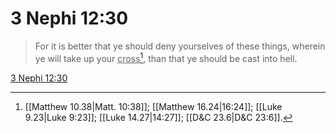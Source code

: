 # 3 Nephi 12:30

> For it is better that ye should deny yourselves of these things, wherein ye will take up your <u>cross</u>[^a], than that ye should be cast into hell.

[3 Nephi 12:30](https://www.churchofjesuschrist.org/study/scriptures/bofm/3-ne/12?lang=eng&id=p30#p30)


[^a]: [[Matthew 10.38|Matt. 10:38]]; [[Matthew 16.24|16:24]]; [[Luke 9.23|Luke 9:23]]; [[Luke 14.27|14:27]]; [[D&C 23.6|D&C 23:6]].  
